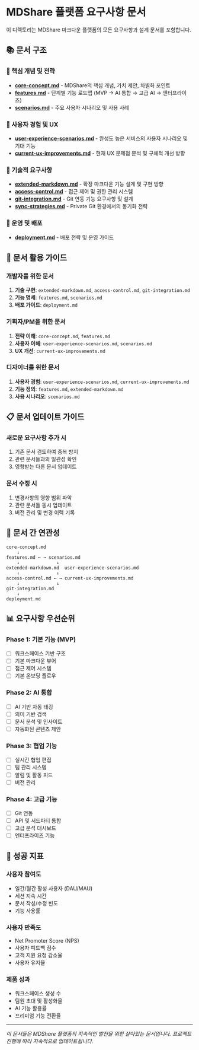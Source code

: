 # MDShare 플랫폼 요구사항 문서

이 디렉토리는 MDShare 마크다운 플랫폼의 모든 요구사항과 설계 문서를 포함합니다.

## 📚 문서 구조

### 🎯 핵심 개념 및 전략
- **[core-concept.md](./core-concept.md)** - MDShare의 핵심 개념, 가치 제안, 차별화 포인트
- **[features.md](./features.md)** - 단계별 기능 로드맵 (MVP → AI 통합 → 고급 AI → 엔터프라이즈)
- **[scenarios.md](./scenarios.md)** - 주요 사용자 시나리오 및 사용 사례

### 👥 사용자 경험 및 UX
- **[user-experience-scenarios.md](./user-experience-scenarios.md)** - 완성도 높은 서비스의 사용자 시나리오 및 기대 기능
- **[current-ux-improvements.md](./current-ux-improvements.md)** - 현재 UX 문제점 분석 및 구체적 개선 방향

### 🔧 기술적 요구사항
- **[extended-markdown.md](./extended-markdown.md)** - 확장 마크다운 기능 설계 및 구현 방향
- **[access-control.md](./access-control.md)** - 접근 제어 및 권한 관리 시스템
- **[git-integration.md](./git-integration.md)** - Git 연동 기능 요구사항 및 설계
- **[sync-strategies.md](./sync-strategies.md)** - Private Git 환경에서의 동기화 전략

### 🚀 운영 및 배포
- **[deployment.md](./deployment.md)** - 배포 전략 및 운영 가이드

## 🎯 문서 활용 가이드

### 개발자를 위한 문서
1. **기술 구현**: `extended-markdown.md`, `access-control.md`, `git-integration.md`
2. **기능 명세**: `features.md`, `scenarios.md`
3. **배포 가이드**: `deployment.md`

### 기획자/PM을 위한 문서
1. **전략 이해**: `core-concept.md`, `features.md`
2. **사용자 이해**: `user-experience-scenarios.md`, `scenarios.md`
3. **UX 개선**: `current-ux-improvements.md`

### 디자이너를 위한 문서
1. **사용자 경험**: `user-experience-scenarios.md`, `current-ux-improvements.md`
2. **기능 정의**: `features.md`, `extended-markdown.md`
3. **사용 시나리오**: `scenarios.md`

## 📋 문서 업데이트 가이드

### 새로운 요구사항 추가 시
1. 기존 문서 검토하여 중복 방지
2. 관련 문서들과의 일관성 확인
3. 영향받는 다른 문서 업데이트

### 문서 수정 시
1. 변경사항의 영향 범위 파악
2. 관련 문서들 동시 업데이트
3. 버전 관리 및 변경 이력 기록

## 🔄 문서 간 연관성

```
core-concept.md
    ↓
features.md ← → scenarios.md
    ↓              ↓
extended-markdown.md  user-experience-scenarios.md
    ↓              ↓
access-control.md ← → current-ux-improvements.md
    ↓              ↓
git-integration.md
    ↓
deployment.md
```

## 📊 요구사항 우선순위

### Phase 1: 기본 기능 (MVP)
- [ ] 워크스페이스 기반 구조
- [ ] 기본 마크다운 뷰어
- [ ] 접근 제어 시스템
- [ ] 기본 온보딩 플로우

### Phase 2: AI 통합
- [ ] AI 기반 자동 태깅
- [ ] 의미 기반 검색
- [ ] 문서 분석 및 인사이트
- [ ] 자동화된 콘텐츠 제안

### Phase 3: 협업 기능
- [ ] 실시간 협업 편집
- [ ] 팀 관리 시스템
- [ ] 알림 및 활동 피드
- [ ] 버전 관리

### Phase 4: 고급 기능
- [ ] Git 연동
- [ ] API 및 서드파티 통합
- [ ] 고급 분석 대시보드
- [ ] 엔터프라이즈 기능

## 🎯 성공 지표

### 사용자 참여도
- 일간/월간 활성 사용자 (DAU/MAU)
- 세션 지속 시간
- 문서 작성/수정 빈도
- 기능 사용률

### 사용자 만족도
- Net Promoter Score (NPS)
- 사용자 피드백 점수
- 고객 지원 요청 감소율
- 사용자 유지율

### 제품 성과
- 워크스페이스 생성 수
- 팀원 초대 및 활성화율
- AI 기능 활용률
- 프리미엄 기능 전환율

---

*이 문서들은 MDShare 플랫폼의 지속적인 발전을 위한 살아있는 문서입니다. 프로젝트 진행에 따라 지속적으로 업데이트됩니다.*
